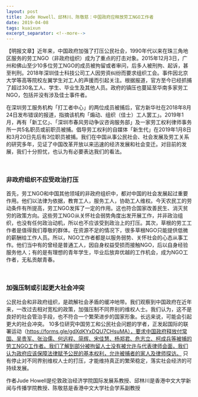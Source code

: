 ```yaml
---
layout: post
title: Jude Howell、邱林川、陈敬慈：中国政府应释放劳工NGO工作者
date: 2019-04-08
tags: kuaixun
excerpt_separator: <!--more-->
---
```


【明报文章】近年来，中国政府加强了打压公民社会，1990年代以来在珠三角地区服务的劳工NGO（非政府组织）成为了重点的打击对象。2015年12月3日，广州和佛山至少10多位劳工NGO的成员被拘留或者审问，后多人被刑拘、起诉，甚至判刑。2018年深圳佳士科技公司工人因劳资纠纷而要求组织工会。事件因北京大学等高等院校左翼学生对工人的声援而引起关注。根据报道，官方至今已经抓捕了超过30名工人、学生、毕业生及其他人员。政府的镇压也蔓延至华南多家劳工NGO，包括并没有涉及佳士事件者。

在深圳劳工服务机构「打工者中心」的两位成员被捕后，官方新华社在2018年8月24日发布错误的报道，指摘该机构「煽动、组织（佳士）工人罢工」。2019年1月，再有「新工亿」、「深圳市春风劳动争议咨询服务部」及一家劳工权利律师事务所一共5名职员或前职员被捕。倡导劳工权利的自媒体「新生代」在2019年1月8日和3月20日先后有3位职员被捕。我们在中国从事公民社会、社会发展及劳工关系的研究多年，见证了中国改革开放以来迅速的经济发展和社会变迁。对目前的发展，我们十分担忧，也认为有必要表达我们的看法。

<br>
<h3>非政府组织不应受政治打压</h3>

首先，劳工NGO和中国其他领域的非政府组织中，都对中国的社会发展起过重要作用。他们以法律为依据，教育工人，服务工人，协助工人维权。今天农民工的劳动条件有所提高，劳工NGO发挥了一定的作用。这也符合国家改善民生、消灭贫穷的政策方向。这些劳工NGO从关怀社会弱势角度出发开展工作，并非政治组织，也没有任何政治动机，所以也不应该受到政治上的打压。其次，草根的劳工工作者是值得我们尊敬的群体。在资源不足的情况下，很多草根NGO只能提供低微的薪酬给工作人员。所以，NGO工作者都是以服务弱势、关怀社会的心态从事工作。他们当中有的曾经是普通工人，因自身权益受损而接触NGO，后以自身经验服务他人；有的是有理想的青年学生，毕业后放弃优越的工作机会，成为NGO工作者，无私贡献青春。

<br>
<h3>加强压制或引起更大社会冲突</h3>

公民社会和非政府组织，是疏解社会矛盾的缓冲地带。我们观察到中国政府在近年来，一改过去相对宽松的政策，加强压制不同界别的维权人士。我们认为，这不是良好的社会管治手段，也不符合一个繁荣进步的国家形象。长远来说，可能会引起更大的社会冲突。
10多位研究中国劳工和公民社会问题的学者，正发起国际的联署运动（https://forms.gle/gdXdKYxDQU7CHsuMA），要求中国政府释放付常国、吴贵军、张治儒、何远程、简辉、宋佳慧、杨郑君、危志立、柯成兵等被捕的劳工NGO工作者。我们了解到部分被拘留人士没有被允许与代表律师会面，我们认为政府应该保障法律赋予公民的基本权利，允许被捕者的家人及律师探访。
只有停止对不同界别维权人士的打压，才能维持真正的繁荣稳定，落实社会经济的可持续发展。

作者Jude Howell是伦敦政治经济学院国际发展系教授、邱林川是香港中文大学新闻与传播学院教授、陈敬慈是香港中文大学社会学系副教授

